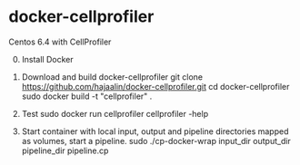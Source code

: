 docker-cellprofiler
===================

Centos 6.4 with CellProfiler

0. Install Docker

1. Download and build docker-cellprofiler
git clone https://github.com/hajaalin/docker-cellprofiler.git
cd docker-cellprofiler
sudo docker build -t "cellprofiler" .

2. Test
sudo docker run cellprofiler cellprofiler -help

3. Start container with local input, output and pipeline directories mapped as volumes, start a pipeline.
sudo ./cp-docker-wrap input_dir output_dir pipeline_dir pipeline.cp
